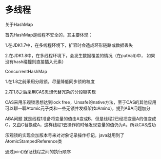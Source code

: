 #  多线程



关于HashMap

首先HashMap是线程不安全的，其主要体现：

1.在JDK1.7中，在多线程环境下，扩容时会造成环形链路或数据丢失

2.在JDK1.8中，在多线程环境下，会发生数据覆盖的情况（在putVal()中， 如果没有hash碰撞则直接插入元素）



ConcurrentHashMap

1.在1.8之前采用分段锁，尽量降低同步锁的粒度

2.在1.8之后采用CAS思想代替冗杂的分段锁实现



CAS采用乐观锁思想达到lock free，Unsafe的native方法，至于CAS的其他应用可以聊一聊Atomic元子类和一些无锁并发框架(如Amino)，提到ABA问题加分

ABA问题 就是线程1准备将变量的值由A变成B，但是线程2已经把变量A的值变成C，又由C替换成A，这样线程1去操作的时候发现变量的值仍为A，所以CAS成功



乐观锁的实现会加版本号来对对象记录操作标记，java就用到了AtomicStampedReference类

通过join()保证线程之间的执行顺序



